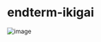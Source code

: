# endterm-ikigai


![image](https://github.com/athrvgupta0819/endterm-ikigai/assets/136782270/3ca15ff2-e2d6-4d2d-8301-adbbcba75571)
